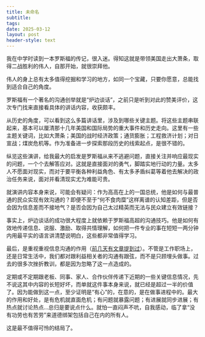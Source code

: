 ```yaml
---
title: 未命名
subtitle: 
tags: 
date: 2025-03-12
layout: post
header-style: text
---
```



我在中学时读到一本罗斯福的传记，很入迷。得知这就是带领美国走出大萧条，取得二战胜利的伟人，自那开始，就很崇拜他。

伟人的身上总有太多值得挖掘和学习的地方，如同一个宝藏，只要你愿意，总能找到适合自己的角度。

罗斯福有一个著名的沟通创举就是“炉边谈话”，之前只是听到对此的赞美评价，这次专门找来直接看具体的讲话内容，收获颇丰。

从历史的角度，可以看到这么多篇讲话里，涉及到哪些关键主题。将这些主题串联起来，基本可以厘清那十几年美国和国际局势的重大事件和历史走向。这里有一些主题关键词，比如大萧条；美国的战时经济政策；通货膨胀；工程救济计划；对日宣战；煤炭危机等。作为准备进一步探索那段历史的线索起点，是很不错的。

纵览这些演讲，给我最大的启发是罗斯福从来不逃避问题，直接关注并响应最现实的问题，一个个去解答应对。这就是直接面对的勇气，脚踏实地行动的力量。太多人不愿面对现实，而对于要平衡各种利益角色、有太多矛盾纠葛等着他去解决的政治任务来说，面对并看清现实尤为难能可贵。

就演讲内容本身来说，可能会有疑问：作为高高在上的一国总统，他是如何与最普通的民众实现有效沟通的？即便不至于“何不食肉糜”这样离谱的认知差距，但是否会因为信息差而不接地气？是否会因为自己太过精英而无法与民众建立有效链接？

事实上，炉边谈话的成功很大程度上就依赖于罗斯福高超的沟通技巧。他是如何有效地传递信息、说服、激励、取得共情理解，如何把一件专业的事在短短一两分钟内用最平实的语言讲清楚说明白，这些都非常值得学习。

最后，是重视重视信息沟通的作用（[前几天有文章提到过](https://www.liwuqiong.com/blog_zh/2025/02/%E8%AF%BB%E7%BD%97%E6%96%AF%E7%A6%8F%E7%9A%84-%E7%82%89%E8%BE%B9%E8%B0%88%E8%AF%9D/)）。不管是工作职场上，还是日常生活中，我们都对跟利益相关者的沟通有跟弦，而不是只顾埋头做事。过去的很多次挫折教训，都是因为忽略了这一点造成的。

定期或不定期跟老板、同事、家人、合作伙伴传递下近期的一些关键信息情况，先不说这其中内容的长短好坏，而单就这件事本身来说，就已经是超过一半的价值了。因为能做到这一点，至少证明是“有心”的，在意的，是在做事进程中的。最大的作用和好处，是有危机就直面危机；有问题就暴露问题；有进展就同步进展；有热点就讨论热点...总归是要说点什么。就怕一直闷声不吭，自我感动，临了拿“没有功劳也有苦劳”来道德绑架包括自己在内的所有人。

这是最不值得可怜的结局了。